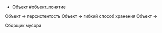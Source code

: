 * Объект #объект_понятие



Объект -> персистентость
Объект -> гибкий способ хранения
Объект -> 

Сборщик мусора